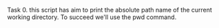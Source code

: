 Task 0. this script has aim to print the absolute path name of the current working directory. To succeed we'll use the pwd command.

